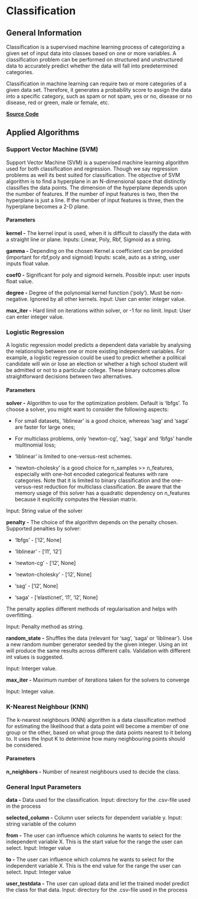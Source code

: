 # Classification

## General Information

Classification is a supervised machine learning process of categorizing a given set of input data into classes based on one or more variables. 
A classification problem can be performed on structured and unstructured data to accurately predict whether the data will fall into predetermined categories.  

Classification in machine learning can require two or more categories of a given data set. Therefore, it generates a probability score to assign the data into a specific category, such as spam or not spam, yes or no, disease or no disease, red or green, male or female, etc. 

[**Source Code**](https://github.com/YuganshuWadhwa/Data-Science-and-Visualization-Application/tree/master/ML_Classification)

## Applied Algorithms

### Support Vector Machine (SVM)

Support Vector Machine (SVM) is a supervised machine learning algorithm used for both classification and regression. Though we say regression problems as well its best suited for classification. The objective of SVM algorithm is to find a hyperplane in an N-dimensional space that distinctly classifies the data points. The dimension of the hyperplane depends upon the number of features. If the number of input features is two, then the hyperplane is just a line. If the number of input features is three, then the hyperplane becomes a 2-D plane.

#### Parameters

**kernel -** The kernel input is used, when it is difficult to classify the data with a straight line or plane. Inputs: Linear, Poly, Rbf, Sigmoid as a string. 

**gamma -** Depending on the chosen Kernel a coefficient can be provided (important for rbf,poly and sigmoid) Inputs: scale, auto as a string, user inputs float value.

**coef0 -** Significant for poly and sigmoid kernels. Possible input: user inputs float value.

**degree -** Degree of the polynomial kernel function (‘poly’). Must be non-negative. Ignored by all other kernels. Input: User can enter integer value. 

**max_iter -** Hard limit on iterations within solver, or -1 for no limit. Input: User can enter integer value.

### Logistic Regression

A logistic regression model predicts a dependent data variable by analysing the relationship between one or more existing independent variables. For example, a logistic regression could be used to predict whether a political candidate will win or lose an election or whether a high school student will be admitted or not to a particular college. These binary outcomes allow straightforward decisions between two alternatives. 

#### Parameters

**solver -** Algorithm to use for the optimization problem. Default is ‘lbfgs’. To choose a solver, you might want to consider the following aspects: 

- For small datasets, ‘liblinear’ is a good choice, whereas ‘sag’ and ‘saga’ are faster for large ones; 

- For multiclass problems, only ‘newton-cg’, ‘sag’, ‘saga’ and ‘lbfgs’ handle multinomial loss; 

- ‘liblinear’ is limited to one-versus-rest schemes. 

- ‘newton-cholesky’ is a good choice for n_samples >> n_features, especially with one-hot encoded categorical features with rare categories. Note that it is limited to binary classification and the one-versus-rest reduction for multiclass classification. Be aware that the memory usage of this solver has a quadratic dependency on n_features because it explicitly computes the Hessian matrix. 

Input: String value of the solver 

**penalty  -** The choice of the algorithm depends on the penalty chosen. Supported penalties by solver: 

- ‘lbfgs’ - [‘l2’, None] 

- ‘liblinear’ - [‘l1’, ‘l2’] 

- ‘newton-cg’ - [‘l2’, None] 

- ‘newton-cholesky’ - [‘l2’, None] 

- ‘sag’ - [‘l2’, None] 

- ‘saga’ - [‘elasticnet’, ‘l1’, ‘l2’, None] 

The penalty applies different methods of regularisation and helps with overfitting.

Input: Penalty method as string.

**random_state -** Shuffles the data (relevant for ‘sag’, ‘saga’ or ‘liblinear’).  Use a new random number generator seeded by the given integer. Using an int will produce the same results across different calls. Validation with different int values is suggested. 

Input: Interger value.

**max_iter  -** Maximum number of iterations taken for the solvers to converge 

Input: Integer value.

### K-Nearest Neighbour (KNN)

The k-nearest neighbours (KNN) algorithm is a data classification method for estimating the likelihood that a data point will become a member of one group or the other, based on what group the data points nearest to it belong to. It uses the Input K to determine how many neighbouring points should be considered. 

#### Parameters

**n_neighbors -** Number of nearest neighbours used to decide the class.

### General Input Parameters

**data -** Data used for the classification. Input: directory for the .csv-file used in the process 

**selected_column  -** Column user selects for dependent variable y. Input: string variable of the column

**from -** The user can influence which columns he wants to select for the independent variable X. This is the start value for the range the user can select. Input: Integer value 

**to -** The user can influence which columns he wants to select for the independent variable X. This is the end value for the range the user can select. Input: Integer value 

**user_testdata  -** The user can upload data and let the trained model predict the class for that data. Input: directory for the .csv-file used in the process 